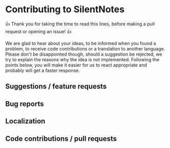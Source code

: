 # Contributing to SilentNotes

👍 Thank you for taking the time to read this lines, before making a pull request or opening an issue! 👍

We are glad to hear about your ideas, to be informed when you found a problem, to receive code contributions or a translation to another language. Please don't be disappointed though, should a suggestion be rejected, we try to explain the reasons why the idea is not implemented. Following the points below, you will make it easier for us to react appropriate and probably will get a faster response.

## Suggestions / feature requests

## Bug reports

## Localization

## Code contributions / pull requests
